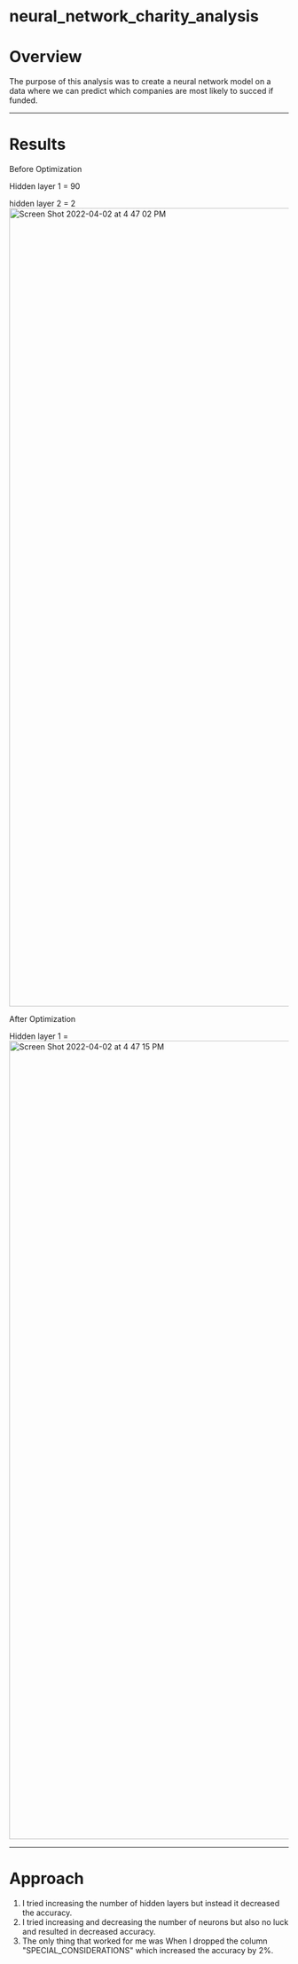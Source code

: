 # neural_network_charity_analysis

# Overview
The purpose of this analysis was to create a neural network model on a data where we can predict which companies are most likely to succed if funded.

----------------------------

# Results
Before Optimization

Hidden layer 1 = 90

hidden layer 2 = 2
<img width="1440" alt="Screen Shot 2022-04-02 at 4 47 02 PM" src="https://user-images.githubusercontent.com/91028094/161400731-70695fc2-9f07-4190-b3d5-fabdd385e741.png">

After Optimization

Hidden layer 1 = 
<img width="1440" alt="Screen Shot 2022-04-02 at 4 47 15 PM" src="https://user-images.githubusercontent.com/91028094/161400735-fd376934-c290-4a4f-9542-ccf9a9848925.png">

---------------------------

# Approach
1. I tried increasing the number of hidden layers but instead it decreased the accuracy.
2. I tried increasing and decreasing the number of neurons but also no luck and resulted in decreased accuracy.
3. The only thing that worked for me was When I dropped the column "SPECIAL_CONSIDERATIONS" which increased the accuracy by 2%.
